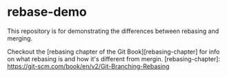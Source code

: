 # rebase-demo

This repository is for demonstrating the differences between rebasing and
merging.

Checkout the [rebasing chapter of the Git Book][rebasing-chapter] for info on
what rebasing is and how it's different from mergin.
[rebasing-chapter]: https://git-scm.com/book/en/v2/Git-Branching-Rebasing
